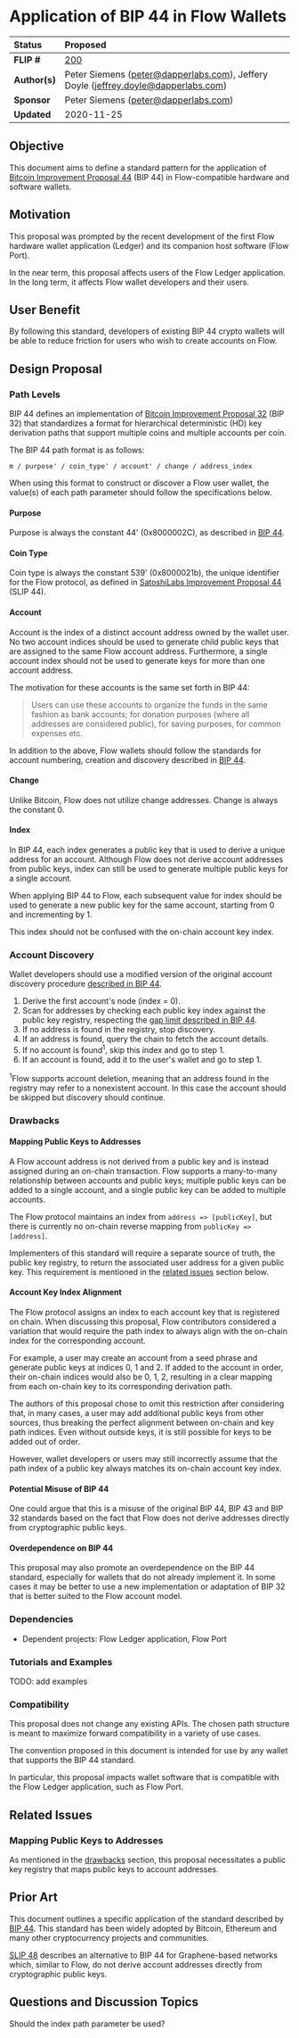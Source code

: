 # Application of BIP 44 in Flow Wallets

| Status        | Proposed |
:-------------- |:---------|
| **FLIP #**    | [200](https://github.com/onflow/flow/pull/200) |
| **Author(s)** | Peter Siemens (peter@dapperlabs.com), Jeffery Doyle (jeffrey.doyle@dapperlabs.com) |
| **Sponsor**   | Peter Siemens (peter@dapperlabs.com) |
| **Updated**   | 2020-11-25 |

## Objective

This document aims to define a standard pattern for the application of 
[Bitcoin Improvement Proposal 44](https://github.com/bitcoin/bips/blob/master/bip-0044.mediawiki) (BIP 44)
in Flow-compatible hardware and software wallets.

## Motivation

This proposal was prompted by the recent development of the first Flow hardware
wallet application (Ledger) and its companion host software (Flow Port). 

In the near term, this proposal affects users of the Flow Ledger application.
In the long term, it affects Flow wallet developers and their users.

## User Benefit

By following this standard, developers of existing BIP 44 crypto wallets will
be able to reduce friction for users who wish to create accounts on Flow.

## Design Proposal

### Path Levels

BIP 44 defines an implementation of 
[Bitcoin Improvement Proposal 32](https://github.com/bitcoin/bips/blob/master/bip-0032.mediawiki) (BIP 32)
that standardizes a format for hierarchical deterministic (HD) 
key derivation paths that support multiple coins and multiple accounts per coin.

The BIP 44 path format is as follows:

```
m / purpose' / coin_type' / account' / change / address_index
```

When using this format to construct or discover a Flow user wallet, 
the value(s) of each path parameter should follow the specifications below.

#### Purpose

Purpose is always the constant 44' (0x8000002C), 
as described in [BIP 44](https://github.com/bitcoin/bips/blob/master/bip-0044.mediawiki#purpose).

#### Coin Type

Coin type is always the constant 539' (0x8000021b), 
the unique identifier for the Flow protocol, as defined in 
[SatoshiLabs Improvement Proposal 44](https://github.com/satoshilabs/slips/blob/master/slip-0044.md) (SLIP 44).

#### Account

Account is the index of a distinct account address owned by the wallet user. 
No two account indices should be used to generate child public keys that are assigned 
to the same Flow account address. Furthermore, a single account index should not
be used to generate keys for more than one account address.

The motivation for these accounts is the same set forth in BIP 44:

> Users can use these accounts to organize the funds in the same fashion as bank accounts; for donation purposes (where all addresses are considered public), for saving purposes, for common expenses etc.

In addition to the above, Flow wallets should follow the standards for account numbering, 
creation and discovery described in [BIP 44](https://github.com/bitcoin/bips/blob/master/bip-0044.mediawiki#account).

#### Change

Unlike Bitcoin, Flow does not utilize change addresses. 
Change is always the constant 0.

#### Index

In BIP 44, each index generates a public key that is used to derive
a unique address for an account.
Although Flow does not derive account addresses from public keys,
index can still be used to generate multiple public keys for a single account.

When applying BIP 44 to Flow, each subsequent value for index should be used to
generate a new public key for the same account, starting from 0 and incrementing
by 1.

This index should not be confused with the on-chain account key index.

### Account Discovery

Wallet developers should use a modified version of the original account discovery
procedure [described in BIP 44](https://github.com/bitcoin/bips/blob/master/bip-0044.mediawiki#account-discovery).

1. Derive the first account's node (index = 0).
2. Scan for addresses by checking each public key index against the public key registry,
respecting the [gap limit described in BIP 44](https://github.com/bitcoin/bips/blob/master/bip-0044.mediawiki#address-gap-limit).
3. If no address is found in the registry, stop discovery.
4. If an address is found, query the chain to fetch the account details.
5. If no account is found<sup>1</sup>, skip this index and go to step 1.
6. If an account is found, add it to the user's wallet and go to step 1.

<sup>1</sup>Flow supports account deletion, meaning that an address found in the registry
may refer to a nonexistent account. In this case the account should be skipped
but discovery should continue.

### Drawbacks

#### Mapping Public Keys to Addresses

A Flow account address is not derived from a public key and is instead
assigned during an on-chain transaction. Flow supports a many-to-many relationship
between accounts and public keys; multiple public keys can be added to a single account, 
and a single public key can be added to multiple accounts. 

The Flow protocol maintains an index from `address => [publicKey]`, 
but there is currently no on-chain reverse mapping from `publicKey => [address]`.

Implementers of this standard will require a separate source of truth,
the public key registry, to return the associated user address for a given public key. 
This requirement is mentioned in the [related issues](#related-issues) section below.

#### Account Key Index Alignment

The Flow protocol assigns an index to each account key that is registered on chain.
When discussing this proposal, Flow contributors considered a variation that would 
require the path index to always align with the on-chain index for the corresponding
account.

For example, a user may create an account from a seed phrase and generate public keys
at indices 0, 1 and 2. If added to the account in order, their on-chain indices would
also be 0, 1, 2, resulting in a clear mapping from each on-chain key 
to its corresponding derivation path.

The authors of this proposal chose to omit this restriction after considering that,
in many cases, a user may add additional public keys from other sources, thus breaking
the perfect alignment between on-chain and key path indices. Even without outside keys,
it is still possible for keys to be added out of order.

However, wallet developers or users may still incorrectly assume that the path 
index of a public key always matches its on-chain account key index.

#### Potential Misuse of BIP 44

One could argue that this is a misuse of the original BIP 44, BIP 43 and BIP 32
standards based on the fact that Flow does not derive addresses directly 
from cryptographic public keys.

#### Overdependence on BIP 44

This proposal may also promote an overdependence on the BIP 44 standard,
especially for wallets that do not already implement it. 
In some cases it may be better to use a new implementation or
adaptation of BIP 32 that is better suited to the Flow account model.

### Dependencies

* Dependent projects: Flow Ledger application, Flow Port

### Tutorials and Examples

TODO: add examples 

### Compatibility

This proposal does not change any existing APIs. 
The chosen path structure is meant to maximize forward compatibility 
in a variety of use cases.

The convention proposed in this document is intended for use by any wallet
that supports the BIP 44 standard.

In particular, this proposal impacts wallet software that is compatible
with the Flow Ledger application, such as Flow Port.

## Related Issues

### Mapping Public Keys to Addresses

As mentioned in the [drawbacks](#drawbacks) section, this proposal necessitates 
a public key registry that maps public keys to account addresses.

## Prior Art

This document outlines a specific application of the standard described by 
[BIP 44](https://github.com/bitcoin/bips/blob/master/bip-0044.mediawiki).
This standard has been widely adopted by Bitcoin, Ethereum and many other 
cryptocurrency projects and communities.

[SLIP 48](https://github.com/satoshilabs/slips/blob/master/slip-0048.md) describes an
alternative to BIP 44 for Graphene-based networks which, similar to Flow, 
do not derive account addresses directly from cryptographic public keys.

## Questions and Discussion Topics

Should the index path parameter be used?
